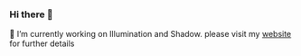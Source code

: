 ### Hi there 👋
🔭 I’m currently working on Illumination and Shadow. please visit my [website](http://vinthony.github.io) for further details

<!--
[![Xiaodong Cun's github stats](https://github-readme-stats.vercel.app/api?username=vinthony&show_icons=true&theme=dracula)](https://github.com/anuraghazra/github-readme-stats)


**vinthony/vinthony** is a ✨ _special_ ✨ repository because its `README.md` (this file) appears on your GitHub profile.
-->



